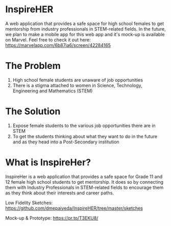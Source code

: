 # InspireHER
A web application that provides a safe space for high school females to get mentorship from industry professionals in STEM-related fields. 
In the future, we plan to make a mobile app for this web app and it's mock-up is available on Marvel.
Feel free to check it out here: https://marvelapp.com/6b87ia6/screen/42284165 

# The Problem
1. High school female students are unaware of job opportunities 
2. There is a stigma attached to women in Science, Technology, Engineering and Mathematics (STEM)

# The Solution
1. Expose female students to the various job opportunities there are in STEM
2. To get the students thinking about what they want to do in the future and as they head into a Post-Secondary institution  

# What is InspireHer?
InspireHer is a web application that provides a safe space for Grade 11 and 12 female high school students to get mentorship. It does so by connecting them with Industry Professionals in STEM-related fields to encourage them as they think about their interests and career paths. 

Low Fidelity Sketches: https://github.com/dmepaiyeda/InspireHER/tree/master/sketches <br>

Mock-up & Prototype: https://pr.to/T3EKU8/


